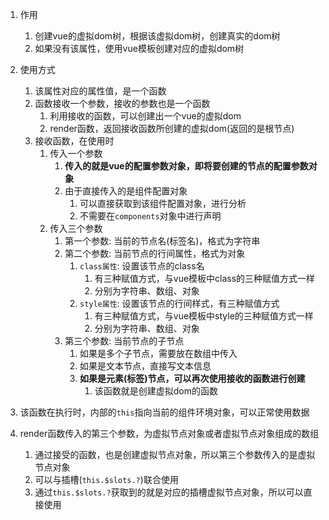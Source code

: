 

1. 作用
   1) 创建vue的虚拟dom树，根据该虚拟dom树，创建真实的dom树
   2) 如果没有该属性，使用vue模板创建对应的虚拟dom树

2. 使用方式
   1) 该属性对应的属性值，是一个函数
   2) 函数接收一个参数，接收的参数也是一个函数
      1) 利用接收的函数，可以创建出一个vue的虚拟dom
      2) render函数，返回接收函数所创建的虚拟dom(返回的是根节点)
   3) 接收函数，在使用时
      1) 传入一个参数
         1) **传入的就是vue的配置参数对象，即将要创建的节点的配置参数对象**
         2) 由于直接传入的是组件配置对象
            1) 可以直接获取到该组件配置对象，进行分析
            2) 不需要在`components`对象中进行声明
      2) 传入三个参数
         1) 第一个参数: 当前的节点名(标签名)，格式为字符串
         2) 第二个参数: 当前节点的行间属性，格式为对象
            1) `class属性`: 设置该节点的class名
               1) 有三种赋值方式，与vue模板中class的三种赋值方式一样
               2) 分别为字符串、数组、对象
            2) `style属性`: 设置该节点的行间样式，有三种赋值方式
               1) 有三种赋值方式，与vue模板中style的三种赋值方式一样
               2) 分别为字符串、数组、对象
         3) 第三个参数: 当前节点的子节点
            1) 如果是多个子节点，需要放在数组中传入
            2) 如果是文本节点，直接写文本信息
            3) **如果是元素(标签)节点，可以再次使用接收的函数进行创建**
               1) 该函数就是创建虚拟dom的函数


3. 该函数在执行时，内部的`this`指向当前的组件环境对象，可以正常使用数据


4. render函数传入的第三个参数，为虚拟节点对象或者虚拟节点对象组成的数组
   1) 通过接受的函数，也是创建虚拟节点对象，所以第三个参数传入的是虚拟节点对象
   2) 可以与插槽(`this.$slots.?`)联合使用
   3) 通过`this.$slots.?`获取到的就是对应的插槽虚拟节点对象，所以可以直接使用






